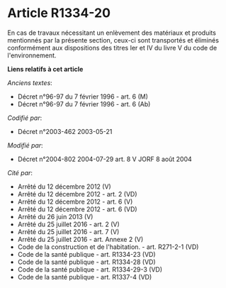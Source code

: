 # Article R1334-20

En cas de travaux nécessitant un enlèvement des matériaux et produits mentionnés par la présente section, ceux-ci sont
transportés et éliminés conformément aux dispositions des titres Ier et IV du livre V du code de l'environnement.

**Liens relatifs à cet article**

_Anciens textes_:

  - Décret n°96-97 du 7 février 1996 - art. 6 (M)
  - Décret n°96-97 du 7 février 1996 - art. 6 (Ab)

_Codifié par_:

  - Décret n°2003-462 2003-05-21

_Modifié par_:

  - Décret n°2004-802 2004-07-29 art. 8 V JORF 8 août 2004

_Cité par_:

  - Arrêté du 12 décembre 2012 (V)
  - Arrêté du 12 décembre 2012 - art. 2 (VD)
  - Arrêté du 12 décembre 2012 - art. 6 (V)
  - Arrêté du 12 décembre 2012 - art. 6 (VD)
  - Arrêté du 26 juin 2013 (V)
  - Arrêté du 25 juillet 2016 - art. 2 (V)
  - Arrêté du 25 juillet 2016 - art. 7 (V)
  - Arrêté du 25 juillet 2016 - art. Annexe 2 (V)
  - Code de la construction et de l'habitation. - art. R271-2-1 (VD)
  - Code de la santé publique - art. R1334-23 (VD)
  - Code de la santé publique - art. R1334-28 (VD)
  - Code de la santé publique - art. R1334-29-3 (VD)
  - Code de la santé publique - art. R1337-4 (VD)
